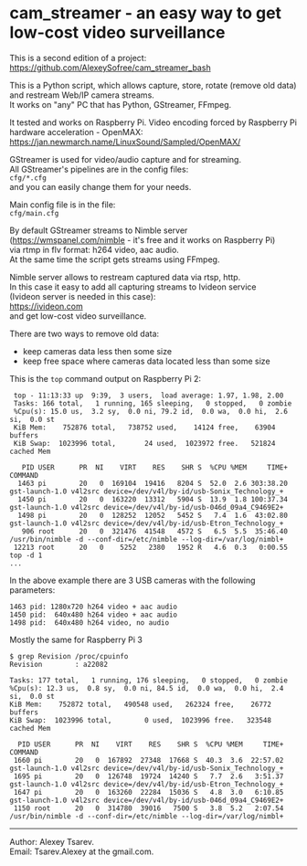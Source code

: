 # cam_streamer - an easy way to get low-cost video surveillance

This is a second edition of a project:  
https://github.com/AlexeySofree/cam_streamer_bash

This is a Python script, which allows capture, store,
rotate (remove old data) and restream Web/IP camera streams.  
It works on "any" PC that has Python, GStreamer, FFmpeg.

It tested and works on Raspberry Pi.
Video encoding forced by Raspberry Pi hardware acceleration - OpenMAX:  
https://jan.newmarch.name/LinuxSound/Sampled/OpenMAX/

GStreamer is used for video/audio capture and for streaming.  
All GStreamer's pipelines are in the config files:  
`cfg/*.cfg`  
and you can easily change them for your needs.

Main config file is in the file:  
`cfg/main.cfg`

By default GStreamer streams to Nimble server  
(https://wmspanel.com/nimble - it's free and it works on Raspberry Pi)  
via rtmp in flv format: h264 video, aac audio.  
At the same time the script gets streams using FFmpeg.

Nimble server allows to restream captured data via rtsp, http.  
In this case it easy to add all capturing streams to Ivideon service  
(Ivideon server is needed in this case):  
https://ivideon.com  
and get low-cost video surveillance.

There are two ways to remove old data:
- keep cameras data less then some size
- keep free space where cameras data located less than some size

This is the `top` command output on Raspberry Pi 2:
~~~
 top - 11:13:33 up  9:39,  3 users,  load average: 1.97, 1.98, 2.00
 Tasks: 166 total,   1 running, 165 sleeping,   0 stopped,   0 zombie
 %Cpu(s): 15.0 us,  3.2 sy,  0.0 ni, 79.2 id,  0.0 wa,  0.0 hi,  2.6 si,  0.0 st
 KiB Mem:    752876 total,   738752 used,    14124 free,    63904 buffers
 KiB Swap:  1023996 total,       24 used,  1023972 free.   521824 cached Mem
 
   PID USER      PR  NI    VIRT    RES    SHR S  %CPU %MEM     TIME+ COMMAND
  1463 pi        20   0  169104  19416   8204 S  52.0  2.6 303:38.20 gst-launch-1.0 v4l2src device=/dev/v4l/by-id/usb-Sonix_Technology_+
  1450 pi        20   0  163220  13312   5904 S  13.9  1.8 100:37.34 gst-launch-1.0 v4l2src device=/dev/v4l/by-id/usb-046d_09a4_C9469E2+
  1498 pi        20   0  128252  12052   5452 S   7.4  1.6  43:02.80 gst-launch-1.0 v4l2src device=/dev/v4l/by-id/usb-Etron_Technology_+
   906 root      20   0  321476  41548   4572 S   6.5  5.5  35:46.40 /usr/bin/nimble -d --conf-dir=/etc/nimble --log-dir=/var/log/nimbl+
 12213 root      20   0    5252   2380   1952 R   4.6  0.3   0:00.55 top -d 1
...
~~~

In the above example there are 3 USB cameras with the following parameters:
~~~
1463 pid: 1280x720 h264 video + aac audio
1450 pid:  640x480 h264 video + aac audio
1498 pid:  640x480 h264 video, no audio
~~~

Mostly the same for Raspberry Pi 3
~~~
$ grep Revision /proc/cpuinfo
Revision        : a22082
~~~

~~~
Tasks: 177 total,   1 running, 176 sleeping,   0 stopped,   0 zombie
%Cpu(s): 12.3 us,  0.8 sy,  0.0 ni, 84.5 id,  0.0 wa,  0.0 hi,  2.4 si,  0.0 st
KiB Mem:    752872 total,   490548 used,   262324 free,    26772 buffers
KiB Swap:  1023996 total,        0 used,  1023996 free.   323548 cached Mem

  PID USER      PR  NI    VIRT    RES    SHR S  %CPU %MEM     TIME+ COMMAND
 1660 pi        20   0  167892  27348  17668 S  40.3  3.6  22:57.02 gst-launch-1.0 v4l2src device=/dev/v4l/by-id/usb-Sonix_Technology_+
 1695 pi        20   0  126748  19724  14240 S   7.7  2.6   3:51.37 gst-launch-1.0 v4l2src device=/dev/v4l/by-id/usb-Etron_Technology_+
 1647 pi        20   0  163260  22284  15036 S   4.8  3.0   6:10.85 gst-launch-1.0 v4l2src device=/dev/v4l/by-id/usb-046d_09a4_C9469E2+
 1150 root      20   0  314780  39016   7500 S   3.8  5.2   2:07.54 /usr/bin/nimble -d --conf-dir=/etc/nimble --log-dir=/var/log/nimbl+
~~~
---

Author: Alexey Tsarev.  
Email:  Tsarev.Alexey at the gmail.com.
